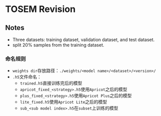 # TOSEM Revision

## Notes

* Three datasets: training dataset, validation dataset, and test dataset.
* split 20% samples from the training dataset.

### 命名规则
* `weights dir`存放路径：`./weights/<model name>/<dataset>/<version>/`
* `.h5`文件命名：
    * `trained.h5`直接训练完后的模型
    * `apricot_fixed_<strategy>.h5`使用`Apricot`之后的模型
    * `plus_fixed_<strategy>.h5`使用`Apricot Plus`之后的模型
    * `lite_fixed.h5`使用`Apricot Lite`之后的模型
    * `sub_<sub model index>.h5`在`subset`上训练的模型
